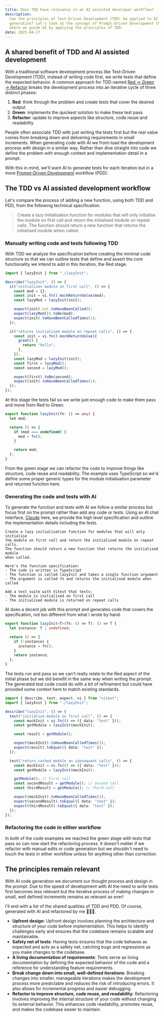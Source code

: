 ```yaml
---
title: Does TDD have relevance in an AI assisted developer workflow?
description:
  Can the principles of Test-Driven Development (TDD) be applied to AI code
  generation? Let's look at the concept of Prompt-Driven Development (PDD),
  where we guide AI by applying the principles of TDD.
date: 2025-04-27
---
```


## A shared benefit of TDD and AI assisted development

With a traditional software development process like Test-Driven Development
(TDD), instead of writing code first, we write tests that define the expected
behavior. A common approach for TDD named [Red → Green →
Refactor][red-green-refactor] breaks the development process into an iterative
cycle of three distinct phases:

1. **Red**: think through the problem and create tests that cover the desired
   output
2. **Green**: implements the quickest solution to make these test pass
3. **Refactor**: update to improve aspects like structure, code reuse and
   readability

People often associate TDD with just writing the tests first but the real value
comes from breaking down and delivering requirements in small increments. When
generating code with AI we front-load the development process with design in a
similar way. Rather than dive straight into code we define the problem with
enough context and implementation detail in a prompt.

With this in mind, we'll want AI to generate tests for each iteration but in a
more [Prompt-Driven Development][pdd] workflow (PDD).

## The TDD vs AI assisted development workflow

Let's compare the process of adding a new function, using both TDD and PDD, from
the following technical specification.

> Create a lazy initialisation function for modules that will only initialise
> the module on first call and return the initialised module on repeat calls.
> The function should return a new function that returns the initialised module
> when called.

### Manually writing code and tests following TDD

With TDD we analyze the specification before creating the minimal code structure
so that we can outline tests that define and assert the core functionality we
intend to add in this iteration, the Red stage.

```ts
import { lazyInit } from "./lazyInit";

describe("lazyInit", () => {
  it("initialises module on first call", () => {
    const mod = {};
    const init = vi.fn().mockReturnValue(mod);
    const lazyMod = lazyInit(init);

    expect(init).not.toHaveBeenCalled();
    expect(lazyMod()).toBe(mod);
    expect(init).toHaveBeenCalledTimes(1);
  });

  it("returns initialised module on repeat calls", () => {
    const init = vi.fn().mockReturnValue({
      greet() {
        return "hello";
      },
    });
    const lazyMod = lazyInit(init);
    const first = lazyMod();
    const second = lazyMod();

    expect(first).toBe(second);
    expect(init).toHaveBeenCalledTimes(1);
  });
});
```

At this stage the tests fail so we write just enough code to make them pass and
move from Red to Green.

```ts
export function lazyInit(fn: () => any) {
  let mod;

  return () => {
    if (mod === undefined) {
      mod = fn();
    }

    return mod;
  };
}
```

From the green stage we can refactor the code to improve things like structure,
code reuse and readability. The example uses TypeScript so we'd define some
proper generic types for the module initialisation parameter and returned
function here.

### Generating the code and tests with AI

To generate the function and tests with AI we follow a similar process but focus
first on the prompt rather than add any code or tests. Using an AI chat
interface, [Claude][claude] here, we provide the high level specification and
outline the implementation details including the tests.

```text
Create a lazy initialisation function for modules that will only initialise
the module on first call and return the initialised module on repeat calls.
The function should return a new function that returns the initialised module
when called.

Here's the function specification:
- The code is written in TypeScript
- The function is called lazyInit and takes a single function argument
- The argument is called fn and returns the initialised module when called

Add a test suite with Vitest that tests:
- The module is initialised on first call
- The initialised module is returned on repeat calls
```

AI does a decent job with this prompt and generates code that covers the
specification, not too different from what I wrote by hand.

```typescript
export function lazyInit<T>(fn: () => T): () => T {
  let instance: T | undefined;

  return () => {
    if (!instance) {
      instance = fn();
    }
    return instance;
  };
}
```

The tests run and pass so we can't really relate to the Red aspect of the
initial phase but we did benefit in the same way when writing the prompt. The
generated test code could do with a bit of refinement but could have provided
some context here to match existing standards.

```typescript
import { describe, test, expect, vi } from "vitest";
import { lazyInit } from "./lazyInit";

describe("lazyInit", () => {
  test("initialize module on first call", () => {
    const mockInit = vi.fn(() => ({ data: "test" }));
    const getModule = lazyInit(mockInit);

    const result = getModule();

    expect(mockInit).toHaveBeenCalledTimes(1);
    expect(result).toEqual({ data: "test" });
  });

  test("return cached module on subsequent calls", () => {
    const mockInit = vi.fn(() => ({ data: "test" }));
    const getModule = lazyInit(mockInit);

    getModule(); // First call
    const secondResult = getModule(); // Second call
    const thirdResult = getModule(); // Third call

    expect(mockInit).toHaveBeenCalledTimes(1);
    expect(secondResult).toEqual({ data: "test" });
    expect(thirdResult).toEqual({ data: "test" });
  });
});
```

### Refactoring the code in either workflow

In both of the code examples we reached the green stage with tests that pass so
can now start the refactoring process. It doesn't matter if we refactor with
manual edits or code generation but we shouldn't need to touch the tests in
either workflow unless for anything other than correction.

## The principles remain relevant

With AI code generation we document our thought process and design in the
prompt. Due to the speed of development with AI the need to write tests first
becomes less relevant but the iterative process of making changes in small, well
defined increments remains as relevant as ever!

I'll end with a list of the shared qualities of TDD and PDD. Of course,
generated with AI and refactored by me 🧑🏻‍💻.

- **Upfront design**: Upfront design involves planning the architecture and
  structure of your code before implementation. This helps to identify
  challenges early and ensures that the codebase remains scalable and
  maintainable.
- **Safety net of tests**: Having tests ensures that the code behaves as
  expected and acts as a safety net, catching bugs and regressions as you make
  changes to the codebase.
- **A living documentation of requirements**: Tests serve as living
  documentation by defining the expected behavior of the code and a reference
  for understanding feature requirements.
- **Break change down into small, well-defined iterations**: Breaking changes
  into smaller, manageable iterations makes the development process more
  predictable and reduces the risk of introducing errors. It also allows for
  incremental progress and easier debugging.
- **Refactor to improve structure, code reuse, and readability**: Refactoring
  involves improving the internal structure of your code without changing its
  external behavior. This enhances code readability, promotes reuse, and makes
  the codebase easier to maintain.

[red-green-refactor]: https://www.jamesshore.com/v2/blog/2005/red-green-refactor
[claude]: https://www.anthropic.com/claude
[pdd]: https://andrewships.substack.com/p/prompt-driven-development
